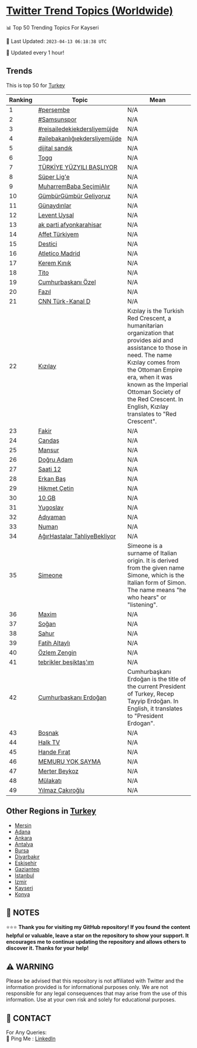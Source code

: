 [Twitter Trend Topics (Worldwide)](https://github.com/ErcinDedeoglu/Twitter-Trend-Topics)
==========


📊 Top 50 Trending Topics For Kayseri

📆 Last Updated: `2023-04-13 06:18:38 UTC`

🔧 Updated every 1 hour!


## Trends

This is top 50 for [Turkey](</Turkey>)

| Ranking | Topic | Mean |
| ------- | ------------ | ------------ |
| 1 | [#perşembe](http://twitter.com/search?q=%23per%c5%9fembe) | N/A |
| 2 | [#Samsunspor](http://twitter.com/search?q=%23Samsunspor) | N/A |
| 3 | [#reisailedekiekdersliyemüjde](http://twitter.com/search?q=%23reisailedekiekdersliyem%c3%bcjde) | N/A |
| 4 | [#ailebakanlığıekdersliyemüjde](http://twitter.com/search?q=%23ailebakanl%c4%b1%c4%9f%c4%b1ekdersliyem%c3%bcjde) | N/A |
| 5 | [dijital sandık](http://twitter.com/search?q=dijital+sand%c4%b1k) | N/A |
| 6 | [Togg](http://twitter.com/search?q=Togg) | N/A |
| 7 | [TÜRKİYE YÜZYILI BAŞLIYOR](http://twitter.com/search?q=T%c3%9cRK%c4%b0YE+Y%c3%9cZYILI+BA%c5%9eLIYOR) | N/A |
| 8 | [Süper Lig'e](http://twitter.com/search?q=S%c3%bcper+Lig%27e) | N/A |
| 9 | [MuharremBaba SeçimiAlır](http://twitter.com/search?q=MuharremBaba+Se%c3%a7imiAl%c4%b1r) | N/A |
| 10 | [GümbürGümbür Geliyoruz](http://twitter.com/search?q=G%c3%bcmb%c3%bcrG%c3%bcmb%c3%bcr+Geliyoruz) | N/A |
| 11 | [Günaydınlar](http://twitter.com/search?q=G%c3%bcnayd%c4%b1nlar) | N/A |
| 12 | [Levent Uysal](http://twitter.com/search?q=Levent+Uysal) | N/A |
| 13 | [ak parti afyonkarahisar](http://twitter.com/search?q=ak+parti+afyonkarahisar) | N/A |
| 14 | [Affet Türkiyem](http://twitter.com/search?q=Affet+T%c3%bcrkiyem) | N/A |
| 15 | [Destici](http://twitter.com/search?q=Destici) | N/A |
| 16 | [Atletico Madrid](http://twitter.com/search?q=Atletico+Madrid) | N/A |
| 17 | [Kerem Kınık](http://twitter.com/search?q=Kerem+K%c4%b1n%c4%b1k) | N/A |
| 18 | [Tito](http://twitter.com/search?q=Tito) | N/A |
| 19 | [Cumhurbaşkanı Özel](http://twitter.com/search?q=Cumhurba%c5%9fkan%c4%b1+%c3%96zel) | N/A |
| 20 | [Fazıl](http://twitter.com/search?q=Faz%c4%b1l) | N/A |
| 21 | [CNN Türk-Kanal D](http://twitter.com/search?q=CNN+T%c3%bcrk-Kanal+D) | N/A |
| 22 | [Kızılay](http://twitter.com/search?q=K%c4%b1z%c4%b1lay) | Kızılay is the Turkish Red Crescent, a humanitarian organization that provides aid and assistance to those in need. The name Kızılay comes from the Ottoman Empire era, when it was known as the Imperial Ottoman Society of the Red Crescent. In English, Kızılay translates to "Red Crescent". |
| 23 | [Fakir](http://twitter.com/search?q=Fakir) | N/A |
| 24 | [Candaş](http://twitter.com/search?q=Canda%c5%9f) | N/A |
| 25 | [Mansur](http://twitter.com/search?q=Mansur) | N/A |
| 26 | [Doğru Adam](http://twitter.com/search?q=Do%c4%9fru+Adam) | N/A |
| 27 | [Saati 12](http://twitter.com/search?q=Saati+12) | N/A |
| 28 | [Erkan Baş](http://twitter.com/search?q=Erkan+Ba%c5%9f) | N/A |
| 29 | [Hikmet Çetin](http://twitter.com/search?q=Hikmet+%c3%87etin) | N/A |
| 30 | [10 GB](http://twitter.com/search?q=10+GB) | N/A |
| 31 | [Yugoslav](http://twitter.com/search?q=Yugoslav) | N/A |
| 32 | [Adıyaman](http://twitter.com/search?q=Ad%c4%b1yaman) | N/A |
| 33 | [Numan](http://twitter.com/search?q=Numan) | N/A |
| 34 | [AğırHastalar TahliyeBekliyor](http://twitter.com/search?q=A%c4%9f%c4%b1rHastalar+TahliyeBekliyor) | N/A |
| 35 | [Simeone](http://twitter.com/search?q=Simeone) | Simeone is a surname of Italian origin. It is derived from the given name Simone, which is the Italian form of Simon. The name means "he who hears" or "listening". |
| 36 | [Maxim](http://twitter.com/search?q=Maxim) | N/A |
| 37 | [Soğan](http://twitter.com/search?q=So%c4%9fan) | N/A |
| 38 | [Sahur](http://twitter.com/search?q=Sahur) | N/A |
| 39 | [Fatih Altaylı](http://twitter.com/search?q=Fatih+Altayl%c4%b1) | N/A |
| 40 | [Özlem Zengin](http://twitter.com/search?q=%c3%96zlem+Zengin) | N/A |
| 41 | [tebrikler beşiktaş'ım](http://twitter.com/search?q=tebrikler+be%c5%9fikta%c5%9f%27%c4%b1m) | N/A |
| 42 | [Cumhurbaşkanı Erdoğan](http://twitter.com/search?q=Cumhurba%c5%9fkan%c4%b1+Erdo%c4%9fan) | Cumhurbaşkanı Erdoğan is the title of the current President of Turkey, Recep Tayyip Erdoğan. In English, it translates to "President Erdogan". |
| 43 | [Boşnak](http://twitter.com/search?q=Bo%c5%9fnak) | N/A |
| 44 | [Halk TV](http://twitter.com/search?q=Halk+TV) | N/A |
| 45 | [Hande Fırat](http://twitter.com/search?q=Hande+F%c4%b1rat) | N/A |
| 46 | [MEMURU YOK SAYMA](http://twitter.com/search?q=MEMURU+YOK+SAYMA) | N/A |
| 47 | [Merter Beykoz](http://twitter.com/search?q=Merter+Beykoz) | N/A |
| 48 | [Mülakatı](http://twitter.com/search?q=M%c3%bclakat%c4%b1) | N/A |
| 49 | [Yılmaz Çakıroğlu](http://twitter.com/search?q=Y%c4%b1lmaz+%c3%87ak%c4%b1ro%c4%9flu) | N/A |



## Other Regions in [Turkey](</Turkey>)

* [Mersin](</Turkey/Mersin.md>)
* [Adana](</Turkey/Adana.md>)
* [Ankara](</Turkey/Ankara.md>)
* [Antalya](</Turkey/Antalya.md>)
* [Bursa](</Turkey/Bursa.md>)
* [Diyarbakır](</Turkey/Diyarbakır.md>)
* [Eskişehir](</Turkey/Eskişehir.md>)
* [Gaziantep](</Turkey/Gaziantep.md>)
* [Istanbul](</Turkey/Istanbul.md>)
* [Izmir](</Turkey/Izmir.md>)
* [Kayseri](</Turkey/Kayseri.md>)
* [Konya](</Turkey/Konya.md>)



## 📝 NOTES

⭐⭐⭐ **Thank you for visiting my GitHub repository! If you found the content helpful or valuable, leave a star on the repository to show your support. It encourages me to continue updating the repository and allows others to discover it. Thanks for your help!**


## ⚠️ WARNING

Please be advised that this repository is not affiliated with Twitter and the information provided is for informational purposes only. We are not responsible for any legal consequences that may arise from the use of this information. Use at your own risk and solely for educational purposes.


## 📨 CONTACT

 For Any Queries:  
            🏓 Ping Me : [LinkedIn](https://www.linkedin.com/in/ercindedeoglu/)
